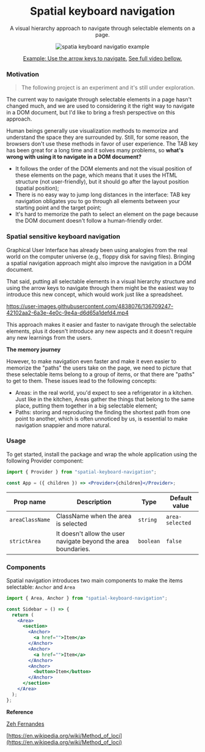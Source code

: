 <h1 align="center">Spatial keyboard navigation</h1>
<p align="center">A visual hierarchy approach to navigate through selectable elements on a page.</p>
<p align="center">
  <img src="https://user-images.githubusercontent.com/4838076/136709647-974a4307-a622-4f7e-b712-87f43b55fdce.gif" alt="spatia keyboard navigatio example" />
</p>
<p align="center">
  <a href="https://spatial-keyboard-navigation.vercel.app/" rel="nofollow" target="_blank">Example: Use the arrow keys to navigate.</a> <a href="#spatial-sensitive-keyboard-navigation">See full video bellow.</a>
</p>

### Motivation

> The following project is an experiment and it's still under exploration.

The current way to navigate through selectable elements in a page hasn't changed much, and we are used to considering it the right way to navigate in a DOM document, but I'd like to bring a fresh perspective on this approach.

Human beings generally use visualization methods to memorize and understand the space they are surrounded by. Still, for some reason, the browsers don't use these methods in favor of user experience. The TAB key has been great for a long time and it solves many problems, so **what's wrong with using it to navigate in a DOM document?**

- It follows the order of the DOM elements and not the visual position of these elements on the page, which means that it uses the HTML structure (not user-friendly), but it should go after the layout position (spatial position);
- There is no easy way to jump long distances in the interface: TAB key navigation obligates you to go through all elements between your starting point and the target point;
- It's hard to memorize the path to select an element on the page because the DOM document doesn't follow a human-friendly order.

### Spatial sensitive keyboard navigation

Graphical User Interface has already been using analogies from the real world on the computer universe (e.g., floppy disk for saving files). Bringing a spatial navigation approach might also improve the navigation in a DOM document.

That said, putting all selectable elements in a visual hierarchy structure and using the arrow keys to navigate through them might be the easiest way to introduce this new concept, which would work just like a spreadsheet.

https://user-images.githubusercontent.com/4838076/136709247-42102aa2-6a3e-4e0c-9e4a-d6d65a1defd4.mp4

This approach makes it easier and faster to navigate through the selectable elements, plus it doesn't introduce any new aspects and it doesn't require any new learnings from the users.

**The memory journey**

However, to make navigation even faster and make it even easier to memorize the "paths" the users take on the page, we need to picture that these selectable items belong to a group of items, or that there are "paths" to get to them. These issues lead to the following concepts:

- Areas: in the real world, you'd expect to see a refrigerator in a kitchen. Just like in the kitchen, Areas gather the things that belong to the same place, putting them together in a big selectable element;
- Paths: storing and reproducing the finding the shortest path from one point to another, which is often unnoticed by us, is essential to make navigation snappier and more natural.

### Usage

To get started, install the package and wrap the whole application using the following Provider component:

```jsx
import { Provider } from "spatial-keyboard-navigation";

const App = ({ children }) => <Provider>{children}</Provider>;
```

| Prop name       | Description                                                    | Type      | Default value   |
| --------------- | -------------------------------------------------------------- | --------- | --------------- |
| `areaClassName` | ClassName when the area is selected                            | `string`  | `area-selected` |
| `strictArea`    | It doesn't allow the user navigate beyond the area boundaries. | `boolean` | `false`         |

### Components

Spatial navigation introduces two main components to make the items selectable: `Anchor` and `Area`

```jsx
import { Area, Anchor } from "spatial-keyboard-navigation";

const Sidebar = () => {
  return (
    <Area>
      <section>
        <Anchor>
          <a href="">Item</a>
        </Anchor>
        <Anchor>
          <a href="">Item</a>
        </Anchor>
        <Anchor>
          <button>Item</button>
        </Anchor>
      </section>
    </Area>
  );
};
```

**Reference**

[Zeh Fernandes](https://twitter.com/zehf)

[https://en.wikipedia.org/wiki/Method_of_loci](https://en.wikipedia.org/wiki/Method_of_loci)

